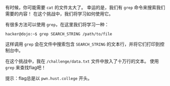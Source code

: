 有时候，你可能需要 `cat` 的文件太大了。
幸运的是，我们有 `grep` 命令来搜索我们需要的内容！
在这个挑战中，我们将学习如何使用它。

有很多方法可以使用 `grep`，在这里我们将学习一种：

```console
hacker@dojo:~$ grep SEARCH_STRING /path/to/file
```

这样调用 `grep` 会在文件中搜索包含 `SEARCH_STRING` 的文本行，并将它们打印到控制台中。

在这个挑战中，我在 `/challenge/data.txt` 文件中放入了十万行的文本。
使用 `grep` 来查找flag吧！

提示：flag总是以 `pwn.hust.college` 开头。
